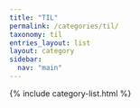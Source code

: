 ```yaml
---
title: "TIL"
permalink: /categories/til/
taxonomy: til
entries_layout: list
layout: category 
sidebar:
  nav: "main"
---
```

{% include category-list.html %}